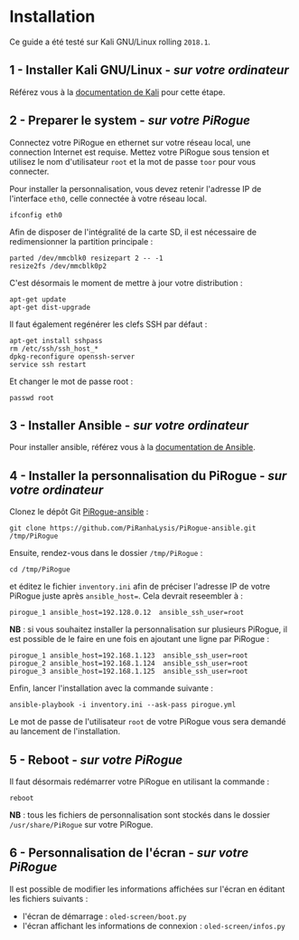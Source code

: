 # Installation
Ce guide a été testé sur Kali GNU/Linux rolling `2018.1`.

## 1 - Installer Kali GNU/Linux - _sur votre ordinateur_
Référez vous à la [documentation de Kali](https://docs.kali.org/kali-on-arm/install-kali-linux-arm-raspberry-pi) pour cette étape.

## 2 - Preparer le system - _sur votre PiRogue_
Connectez votre PiRogue en ethernet sur votre réseau local, une connection Internet est requise. Mettez votre PiRogue sous 
tension et utilisez le nom d'utilisateur `root` et la mot de passe `toor` pour vous connecter.

Pour installer la personnalisation, vous devez retenir l'adresse IP de l'interface `eth0`, celle connectée à votre réseau local.
```
ifconfig eth0
```

Afin de disposer de l'intégralité de la carte SD, il est nécessaire de redimensionner la partition principale :  
```
parted /dev/mmcblk0 resizepart 2 -- -1
resize2fs /dev/mmcblk0p2
```

C'est désormais le moment de mettre à jour votre distribution :
```
apt-get update
apt-get dist-upgrade
```

Il faut également regénérer les clefs SSH par défaut :
```
apt-get install sshpass
rm /etc/ssh/ssh_host_*
dpkg-reconfigure openssh-server
service ssh restart
```

Et changer le mot de passe root :
```
passwd root
```

## 3 - Installer Ansible - _sur votre ordinateur_
Pour installer ansible, référez vous à la [documentation de Ansible](https://docs.ansible.com/ansible/latest/installation_guide/intro_installation.html).

## 4 - Installer la personnalisation du PiRogue - _sur votre ordinateur_
Clonez le dépôt Git [PiRogue-ansible](https://github.com/PiRanhaLysis/PiRogue-ansible) :
```
git clone https://github.com/PiRanhaLysis/PiRogue-ansible.git /tmp/PiRogue
```

Ensuite, rendez-vous dans le dossier `/tmp/PiRogue` :
```
cd /tmp/PiRogue
```
et éditez le fichier `inventory.ini` afin de préciser l'adresse IP de votre PiRogue juste après `ansible_host=`. Cela devrait reseembler à :
```
pirogue_1 ansible_host=192.128.0.12  ansible_ssh_user=root
```

**NB** : si vous souhaitez installer la personnalisation sur plusieurs PiRogue, il est possible de le faire en une fois en ajoutant une ligne par PiRogue :
```
pirogue_1 ansible_host=192.168.1.123  ansible_ssh_user=root
pirogue_2 ansible_host=192.168.1.124  ansible_ssh_user=root
pirogue_3 ansible_host=192.168.1.125  ansible_ssh_user=root
```

Enfin, lancer l'installation avec la commande suivante :
```
ansible-playbook -i inventory.ini --ask-pass pirogue.yml
```
Le mot de passe de l'utilisateur `root` de votre PiRogue vous sera demandé au lancement de l'installation.

## 5 - Reboot - _sur votre PiRogue_
Il faut désormais redémarrer votre PiRogue en utilisant la commande :
```
reboot
```
**NB** : tous les fichiers de personnalisation sont stockés dans le dossier `/usr/share/PiRogue` sur votre PiRogue.

## 6 - Personnalisation de l'écran - _sur votre PiRogue_
Il est possible de modifier les informations affichées sur l'écran en éditant les fichiers suivants : 
*  l'écran de démarrage : `oled-screen/boot.py`
*  l'écran affichant les informations de connexion : `oled-screen/infos.py`